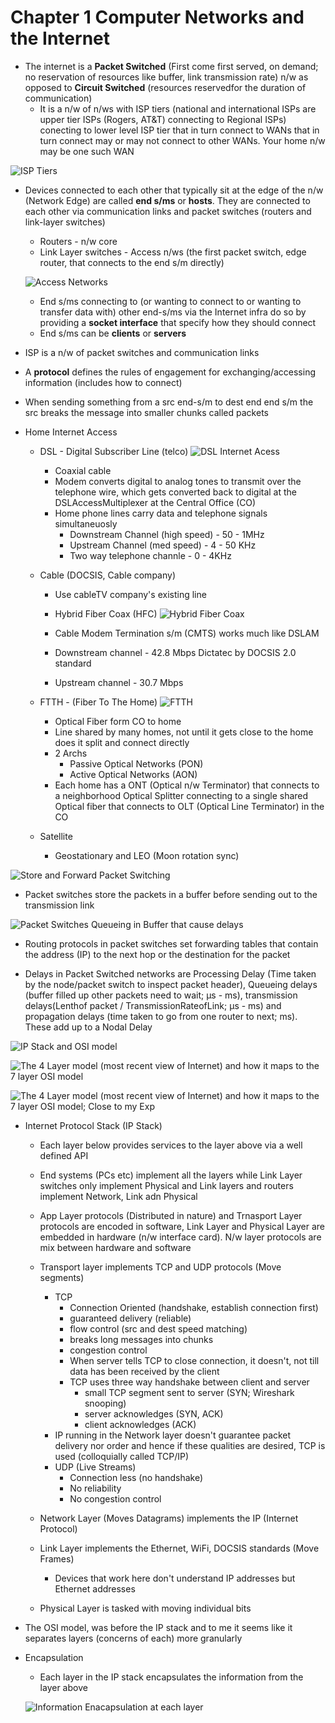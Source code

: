 # Chapter 1 Computer Networks and the Internet

- The internet is a **Packet Switched** (First come first served, on demand; no reservation of resources like buffer, link transmission rate) n/w as opposed to **Circuit Switched** (resources reservedfor the duration of communication)
  - It is a n/w of n/ws with ISP tiers (national and international ISPs are upper tier ISPs (Rogers, AT&T) connecting to Regional ISPs) conecting to lower level ISP tier that in turn connect to WANs that in turn connect may or may not connect to other WANs. Your home n/w may be one such WAN

![ISP Tiers](images/ISPTiers.png)

- Devices connected to each other that typically sit at the edge of the n/w (Network Edge) are called **end s/ms** or **hosts**. They are connected to each other via communication links and packet switches (routers and link-layer switches)
  - Routers - n/w core
  - Link Layer switches - Access n/ws (the first packet switch, edge router, that connects to the end s/m directly)

  ![Access Networks](images/AccessNetworks.png)


  - End s/ms connecting to (or wanting to connect to or wanting to transfer data with) other end-s/ms via the Internet infra do so by providing a **socket interface** that specify how they should connect
  - End s/ms can be **clients** or **servers**

- ISP is a n/w of packet switches and communication links

- A **protocol** defines the rules of engagement for exchanging/accessing information (includes how to connect)

- When sending something from a src end-s/m to dest end end s/m the src breaks the message into smaller chunks called packets

- Home Internet Access
  - DSL - Digital Subscriber Line (telco)
    ![DSL Internet Acess](images/DSLInternetAcess.png)


    - Coaxial cable
    - Modem converts digital to analog tones to transmit over the telephone wire, which gets converted back to digital at the DSLAccessMultiplexer at the Central Office (CO)
    - Home phone lines carry data and telephone signals simultaneuosly
      - Downstream Channel (high speed) - 50 - 1MHz
      - Upstream Channel (med speed) - 4 - 50 KHz
      - Two way telephone channle - 0 - 4KHz
  - Cable (DOCSIS, Cable company)
    - Use cableTV company's existing line
    - Hybrid Fiber Coax (HFC)
    ![Hybrid Fiber Coax](images/HybridFiberCoax.png)

    - Cable Modem Termination s/m (CMTS) works much like DSLAM
    - Downstream channel - 42.8 Mbps Dictatec by DOCSIS 2.0 standard
    - Upstream channel - 30.7 Mbps
  - FTTH - (Fiber To The Home)
    ![FTTH](images/FTTH.png)

    - Optical Fiber form CO to home
    - Line shared by many homes, not until it gets close to the home does it split and connect directly
    - 2 Archs
      - Passive Optical Networks (PON)
      - Active Optical Networks (AON)
    - Each home has a ONT (Optical n/w Terminator) that connects to a neighborhood Optical Splitter connecting to a single shared Optical fiber that connects to OLT (Optical Line Terminator) in the CO
  - Satellite
    - Geostationary and LEO (Moon rotation sync)

![Store and Forward Packet Switching](images/StoreAndForwardPacketSwitching.png)

- Packet switches store the packets in a buffer before sending out to the transmission link

![Packet Switches Queueing in Buffer that cause delays](images/PacketSwitchesBufferQueueingDelays.png)

- Routing protocols in packet switches set forwarding tables that contain the address (IP) to the next hop or the destination for the packet

- Delays in Packet Switched networks are Processing Delay (Time taken by the node/packet switch to inspect packet header), Queueing delays (buffer filled up other packets need to wait; µs - ms), transmission delays(Lenthof packet / TransmissionRateofLink; µs - ms) and propagation delays (time taken to go from one router to next; ms). These add up to a Nodal Delay

![IP Stack and OSI model](images/IPStackAndOSIModel.png)

![The 4 Layer model (most recent view of Internet) and how it maps to the 7 layer OSI model](images/4LayerModelMappedTo7LayerOSI.png)

![The 4 Layer model (most recent view of Internet) and how it maps to the 7 layer OSI model; Close to my Exp](images/4LayerModelMappedTo7LayerOSICloseToExperience.png)

- Internet Protocol Stack (IP Stack)
  - Each layer below provides services to the layer above via a well defined API
  - End systems (PCs etc) implement all the layers while Link Layer switches only implement Physical and Link layers and routers implement Network, Link adn Physical

  - App Layer protocols (Distributed in nature) and Trnasport Layer protocols are encoded in software, Link Layer and Physical Layer are embedded in hardware (n/w interface card). N/w layer protocols are mix between hardware and software

  - Transport layer implements TCP and UDP protocols (Move segments)
    - TCP
      - Connection Oriented (handshake, establish connection first)
      - guaranteed delivery (reliable)
      - flow control (src and dest speed matching)
      - breaks long messages into chunks
      - congestion control
      - When server tells TCP to close connection, it doesn't, not till data has been received by the client
      - TCP uses three way handshake between client and server
        - small TCP segment sent to server (SYN; Wireshark snooping)
        - server acknowledges (SYN, ACK)
        - client acknowledges (ACK)
    - IP running in the Network layer doesn't guarantee packet delivery nor order and hence if these qualities are desired, TCP is used (colloquially called TCP/IP)
    - UDP (Live Streams)
      - Connection less (no handshake)
      - No reliability
      - No congestion control

  - Network Layer (Moves Datagrams) implements the IP (Internet Protocol)

  - Link Layer implements the Ethernet, WiFi, DOCSIS standards (Move Frames)
    - Devices that work here don't understand IP addresses but Ethernet addresses

  - Physical Layer is tasked with moving individual bits

- The OSI model, was before the IP stack and to me it seems like it separates layers (concerns of each) more granularly

- Encapsulation
  - Each layer in the IP stack encapsulates the information from the layer above

  ![Information Enacapsulation at each layer](images/InformationEnacapsulation.png)
